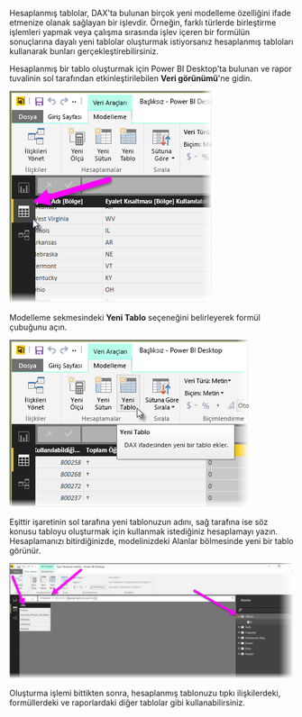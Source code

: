 Hesaplanmış tablolar, DAX'ta bulunan birçok yeni modelleme özelliğini ifade etmenize olanak sağlayan bir işlevdir. Örneğin, farklı türlerde birleştirme işlemleri yapmak veya çalışma sırasında işlev içeren bir formülün sonuçlarına dayalı yeni tablolar oluşturmak istiyorsanız hesaplanmış tabloları kullanarak bunları gerçekleştirebilirsiniz.

Hesaplanmış bir tablo oluşturmak için Power BI Desktop'ta bulunan ve rapor tuvalinin sol tarafından etkinleştirilebilen **Veri görünümü**'ne gidin.

![](media/2-6-create-calculated-tables/2-6_1.png)

Modelleme sekmesindeki **Yeni Tablo** seçeneğini belirleyerek formül çubuğunu açın.

![](media/2-6-create-calculated-tables/2-6_1b.png)

Eşittir işaretinin sol tarafına yeni tablonuzun adını, sağ tarafına ise söz konusu tabloyu oluşturmak için kullanmak istediğiniz hesaplamayı yazın. Hesaplamanızı bitirdiğinizde, modelinizdeki Alanlar bölmesinde yeni bir tablo görünür.

![](media/2-6-create-calculated-tables/2-6_2.png)

Oluşturma işlemi bittikten sonra, hesaplanmış tablonuzu tıpkı ilişkilerdeki, formüllerdeki ve raporlardaki diğer tablolar gibi kullanabilirsiniz.


